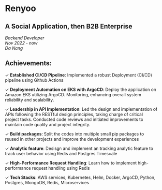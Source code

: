 # Renyoo

<!-- date: 26 Mar, 2024 -->
<!-- description: A social application, then b2b enterprise -->
<!-- status: on-going -->
<!-- team_size: 9 -->

## A Social Application, then B2B Enterprise <br/>
*Backend Developer* <br/>
*Nov 2022 - now* <br/>
*Da Nang* <br/>

## Achievements:

✓ **Established CI/CD Pipeline**: Implemented a robust Deployment (CI/CD) pipeline using Github Actions

✓ **Deployment Automation on EKS with ArgoCD**: Deploy the application on Amazon EKS utilizing ArgoCD. Monitoring, enhancing overall system reliability and scalability.

✓ **Leadership in API Implementation**: Led the design and implementation of APIs following the RESTful design principles, taking charge of critical project tasks. Conducted code reviews and initiated improvements to maintain code quality and project integrity.

✓ **Build packages**: Split the codes into multiple small pip packages to reused in other projects and improve the development experiences

✓ **Analytic feature**: Desisgn and implement an tracking analytic feature to track user behavior using Redis and Postgres Timescale

✓ **High-Performance Request Handling**: Learn how to implement high-performance request handling using Redis

✓ **Tech Stacks**: AWS services, Kubernetes, Helm, Docker, ArgoCD, Python, Postgres, MongoDB, Redis, Microservices
